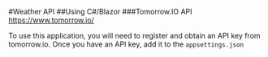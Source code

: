 #Weather API
##Using C#/Blazor
###Tomorrow.IO API
https://www.tomorrow.io/

To use this application, you will need to register and obtain an API key from tomorrow.io. Once you have an API key, add it to the `appsettings.json`
